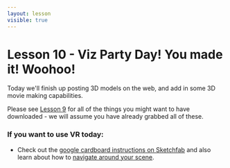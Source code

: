 ```yaml
---
layout: lesson
visible: true
---
```


# Lesson 10 - Viz Party Day! You made it!  Woohoo!

Today we'll finish up posting 3D models on the web, and add in some 3D movie making capabilities.

Please see [Lesson 9](../lesson09/index.html) for all of the things you might want to have downloaded - we will assume you have already grabbed all of these.

### If you want to use VR today:

 * Check out the [google cardboard instructions on Sketchfab](https://help.sketchfab.com/hc/en-us/articles/212756403-Mobile-VR-Cardboard-Daydream-) and also learn about how to [navigate around your scene](https://help.sketchfab.com/hc/en-us/articles/211244446-VR-Navigation).

